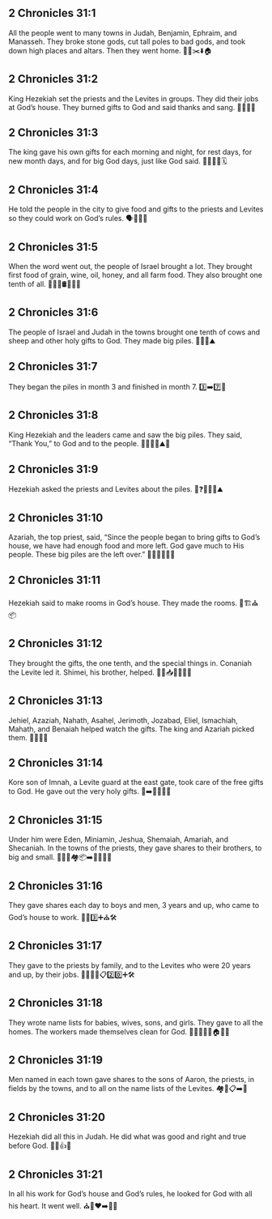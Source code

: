 ## 2 Chronicles 31:1
All the people went to many towns in Judah, Benjamin, Ephraim, and Manasseh. They broke stone gods, cut tall poles to bad gods, and took down high places and altars. Then they went home. 🧹🗿✂️⬇️🏠
## 2 Chronicles 31:2
King Hezekiah set the priests and the Levites in groups. They did their jobs at God’s house. They burned gifts to God and said thanks and sang. 👑⛪🔥🎵
## 2 Chronicles 31:3
The king gave his own gifts for each morning and night, for rest days, for new month days, and for big God days, just like God said. 👑🎁🌅🌄🗓️
## 2 Chronicles 31:4
He told the people in the city to give food and gifts to the priests and Levites so they could work on God’s rules. 🗣️🍞🎁📖
## 2 Chronicles 31:5
When the word went out, the people of Israel brought a lot. They brought first food of grain, wine, oil, honey, and all farm food. They also brought one tenth of all. 📣🌾🍇🛢️🍯🧺🔟
## 2 Chronicles 31:6
The people of Israel and Judah in the towns brought one tenth of cows and sheep and other holy gifts to God. They made big piles. 🐄🐑🧺⛰️
## 2 Chronicles 31:7
They began the piles in month 3 and finished in month 7. 3️⃣➡️7️⃣🧺
## 2 Chronicles 31:8
King Hezekiah and the leaders came and saw the big piles. They said, “Thank You,” to God and to the people. 👑👨‍💼👀⛰️🙏
## 2 Chronicles 31:9
Hezekiah asked the priests and Levites about the piles. 👑❓🧑‍🤝‍🧑⛰️
## 2 Chronicles 31:10
Azariah, the top priest, said, “Since the people began to bring gifts to God’s house, we have had enough food and more left. God gave much to His people. These big piles are the left over.” 🧔‍♂️⛪🍞✅🧺
## 2 Chronicles 31:11
Hezekiah said to make rooms in God’s house. They made the rooms. 👑🏗️⛪📦
## 2 Chronicles 31:12
They brought the gifts, the one tenth, and the special things in. Conaniah the Levite led it. Shimei, his brother, helped. 🎁🔟📥🧑‍🦱🧑‍🦱
## 2 Chronicles 31:13
Jehiel, Azaziah, Nahath, Asahel, Jerimoth, Jozabad, Eliel, Ismachiah, Mahath, and Benaiah helped watch the gifts. The king and Azariah picked them. 👥👀🎁✅
## 2 Chronicles 31:14
Kore son of Imnah, a Levite guard at the east gate, took care of the free gifts to God. He gave out the very holy gifts. 🚪➡️🧑‍🦱🎁🙏
## 2 Chronicles 31:15
Under him were Eden, Miniamin, Jeshua, Shemaiah, Amariah, and Shecaniah. In the towns of the priests, they gave shares to their brothers, to big and small. 🧑‍🤝‍🧑🏘️📦➡️👨‍👩‍👧‍👦
## 2 Chronicles 31:16
They gave shares each day to boys and men, 3 years and up, who came to God’s house to work. 👦👨3️⃣➕⛪🛠️
## 2 Chronicles 31:17
They gave to the priests by family, and to the Levites who were 20 years and up, by their jobs. 👨‍👩‍👧‍👦📋2️⃣0️⃣➕🛠️
## 2 Chronicles 31:18
They wrote name lists for babies, wives, sons, and girls. They gave to all the homes. The workers made themselves clean for God. 📝👶👩👦👧🏠💧🙏
## 2 Chronicles 31:19
Men named in each town gave shares to the sons of Aaron, the priests, in fields by the towns, and to all on the name lists of the Levites. 🏘️🌾📋➡️🙏
## 2 Chronicles 31:20
Hezekiah did all this in Judah. He did what was good and right and true before God. 👑✅👍🙏
## 2 Chronicles 31:21
In all his work for God’s house and God’s rules, he looked for God with all his heart. It went well. ⛪📖❤️➡️🙏😊
